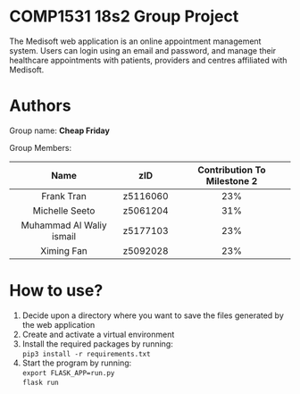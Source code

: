 # COMP1531 18s2 Group Project

The Medisoft web application is an online appointment management system. Users can login using an email and password, and manage their healthcare appointments with patients, providers and centres affiliated with Medisoft.

# Authors

Group name: **Cheap Friday**

Group Members:

| Name | zID  | Contribution To Milestone 2 |
| :-----: | :--: | :--------------------------: |
| Frank Tran | z5116060 | 23% |
| Michelle Seeto | z5061204 | 31% |
| Muhammad Al Waliy ismail | z5177103 | 23% | 
| Ximing Fan | z5092028 | 23% |

# How to use?

1. Decide upon a directory where you want to save the files generated by the web application
2. Create and activate a virtual environment
3. Install the required packages by running:<br />
`pip3 install -r requirements.txt`
4. Start the program by running:<br />
`export FLASK_APP=run.py`<br />
`flask run`
